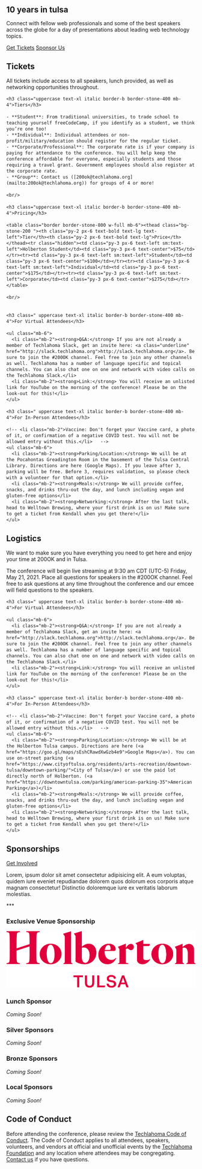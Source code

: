 <section class="container mx-auto max-w-screen-md px-6 ">
  <div class="sm:px-6 mb-6">
    <h1 class="font-league-gothic uppercase text-9xl transition-all duration-200 sm:text-[200px] md:text-[256px] text-center block px-0" style="line-height: 0.8;"><span class="text-200ok-blue">10</span>&nbsp;years in&nbsp;<span class="text-200ok-red">tulsa</span></h1>
  </div>

  <div class="mb-6">
    <p class="mb-4 max-w-md mx-auto">Connect with fellow web professionals and some of the best speakers across the globe for a day of presentations about leading web technology topics. </p>
    <div class="flex flex-col sm:flex-row justify-center items-center gap-2 sm:gap-4 text-xl">
      <a class="text-center w-full sm:w-auto block sm:inline-block px-8 py-2 border font-bold text-200ok-red hover:text-white border-200ok-red bg-200ok-red-hover" target="_blank" href="https://techlahoma.app.neoncrm.com/np/clients/techlahoma/eventRegistration.jsp?event=528&">Get Tickets</a>
      <a class="text-center w-full sm:w-auto block sm:inline-block px-8 py-2 border font-bold text-200ok-blue hover:text-white border-200ok-blue bg-200ok-blue-hover" target="_blank" href="mailto:emilyharden@techlahoma.org">Sponsor Us</a>
    </div>
  </div>
</section>

<!-- TICKETS -->
<section class="container max-w-screen-md mx-auto px-6 mb-6 py-2 pt-6 bg-stone-100">
  <div class="mx-auto max-w-screen-md mb-6">
    <div class="border-b border-stone-400 mb-6 pb-3">
      <h2 class="font-league-gothic uppercase text-5xl">Tickets</h2>
    </div>
    <p class="mb-6 block">All tickets include access to all speakers, lunch provided, as well as networking opportunities throughout.</p>  

    <h3 class="uppercase text-xl italic border-b border-stone-400 mb-4">Tiers</h3>

    - **Student**: From traditional universities, to trade school to teaching yourself freeCodeCamp, if you identify as a student, we think you’re one too!
    - **Individual**: Individual attendees or non-profit/military/education should register for the regular ticket.
    - **Corporate/Professional**: The corporate rate is if your company is paying for attendance to the conference. You will help keep the conference affordable for everyone, especially students and those requiring a travel grant. Government employees should also register at the corporate rate.
    - **Group**: Contact us ([200ok@techlahoma.org](mailto:200ok@techlahoma.org)) for groups of 4 or more!

    <br/>

    <h3 class="uppercase text-xl italic border-b border-stone-400 mb-4">Pricing</h3>

    <table class="border border-stone-800 w-full mb-6"><thead class="bg-stone-200 "><th class="py-2 px-6 text-bold text-lg text-left">Tier</th><th class="py-2 px-6 text-bold text-lg">Price</th></thead><tr class="hidden"><td class="py-3 px-6 text-left sm:text-left">Holberton Student</td><td class="py-3 px-6 text-center">$75</td></tr><tr><td class="py-3 px-6 text-left sm:text-left">Student</td><td class="py-3 px-6 text-center">$100</td></tr><tr><td class="py-3 px-6 text-left sm:text-left">Individual</td><td class="py-3 px-6 text-center">$175</td></tr><tr><td class="py-3 px-6 text-left sm:text-left">Corporate</td><td class="py-3 px-6 text-center">$275</td></tr></table>

    <br/>


    <h3 class=" uppercase text-xl italic border-b border-stone-400 mb-4">For Virtual Attendees</h3>

    <ul class="mb-6">
      <li class="mb-2"><strong>Q&A:</strong> If you are not already a member of Techlahoma Slack, get an invite here: <a class="underline" href="http://slack.techlahoma.org">http://slack.techlahoma.org</a>. Be sure to join the #200OK channel. Feel free to join any other channels as well. Techlahoma has a number of language specific and topical channels. You can also chat one on one and network with video calls on the Techlahoma Slack.</li>  
      <li class="mb-2"><strong>Link:</strong> You will receive an unlisted link for YouTube on the morning of the conference! Please be on the look-out for this!</li>
    </ul>

    <h3 class=" uppercase text-xl italic border-b border-stone-400 mb-4">For In-Person Attendees</h3>

    <!-- <li class="mb-2">Vaccine: Don't forget your Vaccine card, a photo of it, or confirmation of a negative COVID test. You will not be allowed entry without this.</li>   -->
    <ul class="mb-6">
      <li class="mb-2"><strong>Parking/Location:</strong> We will be at the Pocahontas Greadington Room in the basement of the Tulsa Central Library. Directions are here (Google Maps). If you leave after 3, parking will be free. Before 3, requires validation, so please check with a volunteer for that option.</li>
      <li class="mb-2"><strong>Meals:</strong> We will provide coffee, snacks, and drinks thru-out the day, and lunch including vegan and gluten-free options</li>
      <li class="mb-2"><strong>Networking:</strong> After the last talk, head to Welltown Brewing, where your first drink is on us! Make sure to get a ticket from Kendall when you get there!</li>
    </ul>
  </div>
</section>

<!-- LOGISTICS -->
<section class="container max-w-screen-md mx-auto px-6 mb-6 py-2 pt-6">
  <div class="mx-auto max-w-screen-md mb-6">
    <div class="border-b border-stone-400 mb-6 pb-3">
      <h2 class="font-league-gothic uppercase text-5xl">Logistics</h2>
    </div>
    <p class="mb-6 block">We want to make sure you have everything you need to get here and enjoy your time at 200OK and in Tulsa.</p>
    <p class="mb-6 block">The conference will begin live streaming at 9:30 am CDT (UTC-5) Friday, May 21, 2021. Place all questions for speakers in the #200OK channel. Feel free to ask questions at any time throughout the conference and our emcee will field questions to the speakers.</p>  


    <h3 class=" uppercase text-xl italic border-b border-stone-400 mb-4">For Virtual Attendees</h3>

    <ul class="mb-6">
      <li class="mb-2"><strong>Q&A:</strong> If you are not already a member of Techlahoma Slack, get an invite here: <a href="http://slack.techlahoma.org">http://slack.techlahoma.org</a>. Be sure to join the #200OK channel. Feel free to join any other channels as well. Techlahoma has a number of language specific and topical channels. You can also chat one on one and network with video calls on the Techlahoma Slack.</li>  
      <li class="mb-2"><strong>Link:</strong> You will receive an unlisted link for YouTube on the morning of the conference! Please be on the look-out for this!</li>
    </ul>

    <h3 class=" uppercase text-xl italic border-b border-stone-400 mb-4">For In-Person Attendees</h3>

    <!-- <li class="mb-2">Vaccine: Don't forget your Vaccine card, a photo of it, or confirmation of a negative COVID test. You will not be allowed entry without this.</li>   -->
    <ul class="mb-6">
      <li class="mb-2"><strong>Parking/Location:</strong> We will be at the Holberton Tulsa campus. Directions are here (<a href="https://goo.gl/maps/sEshCRawdXwGzb4e9">Google Maps</a>). You can use on-street parking (<a href="https://www.cityoftulsa.org/residents/arts-recreation/downtown-tulsa/downtown-parking/">City of Tulsa</a>) or use the paid lot directly north of Holberton. (<a href="https://downtowntulsa.com/parking/american-parking-35">American Parking</a>)</li>
      <li class="mb-2"><strong>Meals:</strong> We will provide coffee, snacks, and drinks thru-out the day, and lunch including vegan and gluten-free options</li>
      <li class="mb-2"><strong>Networking:</strong> After the last talk, head to Welltown Brewing, where your first drink is on us! Make sure to get a ticket from Kendall when you get there!</li>
    </ul>
  </div>
</section>


<!-- Sponsorships -->
<section class="container max-w-screen-md mx-auto px-6 mb-6 py-2 pt-6 bg-stone-100">
  <div class="mx-auto max-w-screen-md mb-6">
    <div class="flex items-center flex-col sm:flex-row justify-between sm:border-b sm:border-stone-400 mb-6 pb-3">
      <h2 class="font-league-gothic uppercase text-5xl border-b border-stone-400 sm:border-0 w-full sm:w-auto mb-4 sm:mb-0 pb-2 sm:pb-0">Sponsorships</h2>
      <a class="text-center w-full sm:w-auto block sm:inline-block px-6 py-2 border font-bold text-stone-900 hover:text-white border-stone-900 hover:bg-stone-900" href="#">Get Involved</a>
    </div>
     <!-- TODO: Update sponsorship content paragraph  -->
    <p class="mb-6 block">Lorem, ipsum dolor sit amet consectetur adipisicing elit. A eum voluptas, quidem iure eveniet repudiandae dolorem quos dolorum eos corporis atque magnam consectetur! Distinctio doloremque iure ex veritatis laborum molestias.</p>
    <p class="mb-6 block">***</p>
    <div class="mb-6"><h3 class="font-bold font-2xl mb-6">Exclusive Venue Sponsorship</h3>
      <a target="_blank" href="https://holbertontulsa.com/">
        <img class="max-w-xs w-full" alt="Holbeton School Tulsa" src="/assets/images/sponsors-2023/holberton.png">
      </a>
    </div>
    <!-- Lunch Sponsor -->
    <div class="mb-6 hidden"><h3 class="font-bold font-2xl mb-6">Lunch Sponsor</h3>
      <em>Coming Soon!</em>
    </div>
    <!-- Silver Sponsors -->
    <div class="mb-6 hidden"><h3 class="font-bold font-2xl mb-6">Silver Sponsors</h3>
      <em>Coming Soon!</em>
    </div>
    <!-- Bronze Sponsors -->
    <div class="mb-6 hidden"><h3 class="font-bold font-2xl mb-6">Bronze Sponsors</h3>
      <em>Coming Soon!</em>
    </div>
    <!-- Local Sponsors -->
    <div class="mb-6 hidden"><h3 class="font-bold font-2xl mb-6">Local Sponsors</h3>
      <em>Coming Soon!</em>
    </div>
  </div>
</section>

<!-- CODE OF CONDUCT -->
<section class="container max-w-screen-md mx-auto px-6 mb-6 py-2 pt-6">
  <div class="mx-auto max-w-screen-md mb-6">
    <div class="flex items-center flex-col sm:flex-row justify-between sm:border-b sm:border-stone-400 mb-6 pb-3">
      <h2 class="font-league-gothic uppercase text-5xl border-b border-stone-400 sm:border-0 w-full sm:w-auto mb-4 sm:mb-0 pb-2 sm:pb-0">Code of Conduct</h2>
      </div>
    <p class="mb-6 block">Before attending the conference, please review the <a class="underline inline-block hover:text-stone-50 bg-200ok-blue-hover hover:no-underline" href="https://www.techlahoma.org/code-of-conduct/">Techlahoma Code of Conduct</a>. The Code of Conduct applies to all attendees, speakers, volunteers, and vendors at official and unofficial events by the <a class="underline inline-block hover:text-stone-50 bg-200ok-red-hover hover:no-underline" href="https://techlahoma.org/">Techlahoma Foundation</a> and any location where attendees may be congregating. <a class="underline inline-block hover:text-stone-50 bg-200ok-blue-hover hover:no-underline" href="mailto:200ok@techlahoma.org">Contact us</a> if you have questions.</p>
</section>

